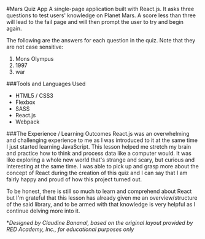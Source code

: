 #Mars Quiz App
A single-page application built with React.js. It asks three questions to test users' knowledge on Planet Mars. A score less than three will lead to the fail page and will then prompt the user to try and begin again.

The following are the answers for each question in the quiz. Note that they are not case sensitive:
1. Mons Olympus
2. 1997
3. war

###Tools and Languages Used
* HTML5 / CSS3
* Flexbox
* SASS
* React.js
* Webpack

###The Experience / Learning Outcomes
React.js was an overwhelming and challenging experience to me as I was introduced to it at the same time I just started learning JavaScript. This lesson helped me stretch my brain and practice how to think and process data like a computer would. It was like exploring a whole new world that's strange and scary, but curious and interesting at the same time. I was able to pick up and grasp more about the concept of React during the creation of this quiz and I can say that I am fairly happy and proud of how this project turned out.

To be honest, there is still so much to learn and comprehend about React but I'm grateful that this lesson has already given me an overview/structure of the said library, and to be armed with that knowledge is very helpful as I continue delving more into it.

**Designed by Claudine Bananal, based on the original layout provided by RED Academy, Inc., for educational purposes only*

